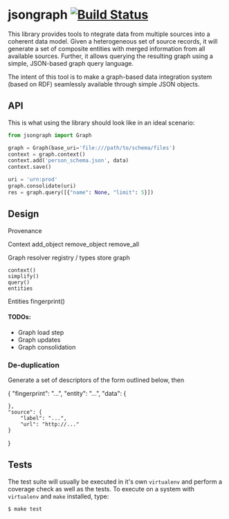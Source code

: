 # jsongraph [![Build Status](https://travis-ci.org/pudo/jsongraph.svg?branch=master)](https://travis-ci.org/pudo/jsongraph)

This library provides tools to ntegrate data from multiple sources into a
coherent data model. Given a heterogeneous set of source records, it will
generate a set of composite entities with merged information from all
available sources. Further, it allows querying the resulting graph using a
simple, JSON-based graph query language.

The intent of this tool is to make a graph-based data integration system
(based on RDF) seamlessly available through simple JSON objects.

## API

This is what using the library should look like in an ideal scenario:

```python
from jsongraph import Graph

graph = Graph(base_uri='file:///path/to/schema/files')
context = graph.context()
context.add('person_schema.json', data)
context.save()

uri = 'urn:prod'
graph.consolidate(uri)
res = graph.query([{"name": None, "limit": 5}])
```

## Design

Provenance

Context
    add_object
    remove_object
    remove_all

Graph
    resolver
    registry / types
    store
    graph

    context()
    simplify()
    query()
    entities

Entities
    fingerprint()

#### TODOs:

* Graph load step
* Graph updates
* Graph consolidation

### De-duplication

Generate a set of descriptors of the form outlined below, then

{
    "fingerprint": "...",
    "entity": "...",
    "data": {

    },
    "source": {
        "label": "...",
        "url": "http://..."
    }
}


## Tests

The test suite will usually be executed in it's own ``virtualenv`` and perform a
coverage check as well as the tests. To execute on a system with ``virtualenv``
and ``make`` installed, type:

```bash
$ make test
```
